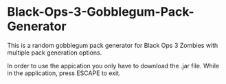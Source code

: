 # Black-Ops-3-Gobblegum-Pack-Generator
This is a random gobblegum pack generator for Black Ops 3 Zombies with multiple pack generation options.

In order to use the appication you only have to download the .jar file.
While in the application, press ESCAPE to exit.

